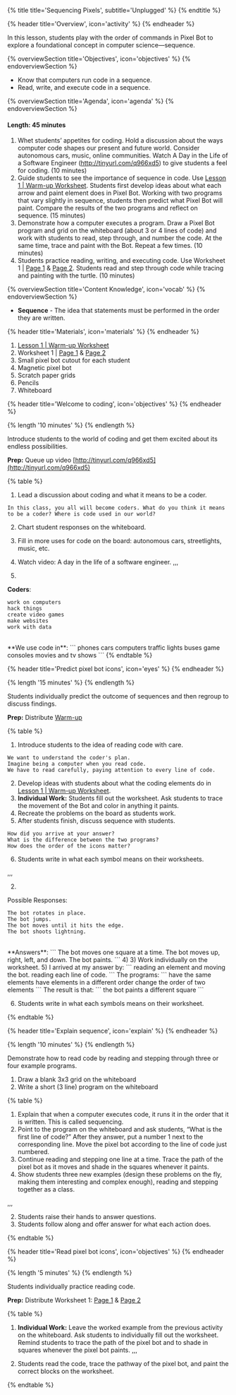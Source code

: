 {% title title='Sequencing Pixels', subtitle='Unplugged' %}
{% endtitle %}
 
{% header title='Overview', icon='activity' %}
{% endheader %}
 
In this lesson, students play with the order of commands in Pixel Bot to explore a foundational concept in computer science—sequence.
 
{% overviewSection title='Objectives', icon='objectives' %}
{% endoverviewSection %}
 
- Know that computers run code in a sequence.
- Read, write, and execute code in a sequence.
 
{% overviewSection title='Agenda', icon='agenda' %}
{% endoverviewSection %}
 
#### Length: 45 minutes
 
  1. Whet students’ appetites for coding. Hold a discussion about the ways computer code shapes our present and future world. Consider autonomous cars, music, online communities. Watch A Day in the Life of a Software Engineer (http://tinyurl.com/q966xd5) to give students a feel for coding. (10 minutes)
  1. Guide students to see the importance of sequence in code. Use [Lesson 1 | Warm-up Worksheet][warm-up]. Students first develop ideas about what each arrow and paint element does in Pixel Bot. Working with two programs that vary slightly in sequence, students then predict what Pixel Bot will paint. Compare the results of the two programs and reflect on sequence. (15 minutes)
  1. Demonstrate how a computer executes a program. Draw a Pixel Bot program and grid on the whiteboard (about 3 or 4 lines of code) and work with students to read, step through, and number the code. At the same time, trace and paint with the Bot. Repeat a few times. (10 minutes)
  1. Students practice reading, writing, and executing code. Use Worksheet 1 | [Page 1][worksheet1-1] & [Page 2][worksheet1-2]. Students read and step through code while tracing and painting with the turtle. (10 minutes)
 
{% overviewSection title='Content Knowledge', icon='vocab' %}
{% endoverviewSection %}
 
- **Sequence** - The idea that statements must be performed in the order they are written.

{% header title='Materials', icon='materials' %}
{% endheader %}
 
1. [Lesson 1 | Warm-up Worksheet][warm-up]
1. Worksheet 1 | [Page 1][worksheet1-1] & [Page 2][worksheet1-2]
1. Small pixel bot cutout for each student
1. Magnetic pixel bot
1. Scratch paper grids
1. Pencils
1. Whiteboard
 
{% header title='Welcome to coding', icon='objectives' %}
{% endheader %}

{% length '10 minutes' %}
{% endlength %}
 
Introduce students to the world of coding and get them excited about its endless possibilities.
 
**Prep:** Queue up video [http://tinyurl.com/q966xd5](http://tinyurl.com/q966xd5)
 
{% table %}
 
1) Lead a discussion about coding and what it means to be a coder. 
 
```
In this class, you all will become coders. What do you think it means to be a coder? Where is code used in our world?
```
 
2) Chart student responses on the whiteboard.
3) Fill in more uses for code on the board: autonomous cars, streetlights, music, etc.
4) Watch video: A day in the life of a software engineer.
,,,
 
1)
**Coders**:
```
work on computers
hack things
create video games
make websites
work with data
```
<br>
**We use code in**:
```
phones
cars
computers
traffic lights
buses
game consoles
movies and tv shows
```
{% endtable %}
 
{% header title='Predict pixel bot icons', icon='eyes' %}
{% endheader %}
 
{% length '15 minutes' %}
{% endlength %}
 
Students individually predict the outcome of sequences and then regroup to discuss findings.
 
**Prep:** Distribute [Warm-up][warm-up]
 
{% table %}
 
1) Introduce students to the idea of reading code with care.
```
We want to understand the coder's plan. 
Imagine being a computer when you read code. 
We have to read carefully, paying attention to every line of code.
```
2) Develop ideas with students about what the coding elements do in [Lesson 1 | Warm-up Worksheet][warm-up].
3) **Individual Work:** Students fill out the worksheet. Ask students to trace the movement of the Bot and color in anything it paints. 
4) Recreate the problems on the board as students work.
5) After students finish, discuss sequence with students.  
```
How did you arrive at your answer? 
What is the difference between the two programs? 
How does the order of the icons matter?
```
6) Students write in what each symbol means on their worksheets.
 
,,,
 
2)
Possible Responses:
```
The bot rotates in place.
The bot jumps.
The bot moves until it hits the edge.
The bot shoots lightning.
```
<br>
**Answers**:
```
The bot moves one square at a time.
The bot moves up, right, left, and down.
The bot paints.
```
4) 3) Work individually on the worksheet.
5) 
I arrived at my answer by:
```
reading an element and moving the bot.
reading each line of code.
```
The programs:
```
have the same elements
have elements in a different order
change the order of two elements
```
The result is that:
```
the bot paints a different square
```

6) Students write in what each symbols means on their worksheet.
 
{% endtable %}
 
{% header title='Explain sequence', icon='explain' %}
{% endheader %}
 
{% length '10 minutes' %}
{% endlength %}
 
Demonstrate how to read code by reading and stepping through three or four example programs.
 
 
1. Draw a blank 3x3 grid on the whiteboard
2. Write a short (3 line) program on the whiteboard
 
 
{% table %}
 
1) Explain that when a computer executes code, it runs it in the order that it is written. This is called sequencing.
2) Point to the program on the whiteboard and ask students, “What is the first line of code?” After they answer, put a number 1 next to the corresponding line. Move the pixel bot according to the line of code just numbered.
3) Continue reading and stepping one line at a time. Trace the path of the pixel bot as it moves and shade in the squares whenever it paints.
4) Show students three new examples (design these problems on the fly, making them interesting and complex enough), reading and stepping together as a class.
 
,,,
 
2) Students raise their hands to answer questions.
4) Students follow along and offer answer for what each action does.
 
{% endtable %}
 
{% header title='Read pixel bot icons', icon='objectives' %}
{% endheader %}
 
{% length '5 minutes' %}
{% endlength %}
 
Students individually practice reading code.
 
**Prep:** Distribute Worksheet 1: [Page 1][worksheet1-1] & [Page 2][worksheet1-2]
 
{% table %}
 
1) **Individual Work:** Leave the worked example from the previous activity on the whiteboard. Ask students to individually fill out the worksheet. Remind students to trace the path of the pixel bot and to shade in squares whenever the pixel bot paints.
,,,
 
1) Students read the code, trace the pathway of the pixel bot, and paint the correct blocks on the worksheet.
 
{% endtable %}
 
[warm-up]: ../worksheets/lesson1-warmup.pdf
[worksheet1-1]: ../worksheets/lesson1-worksheet1-1.pdf
[worksheet1-2]: ../worksheets/lesson1-worksheet1-2.pdf
 

